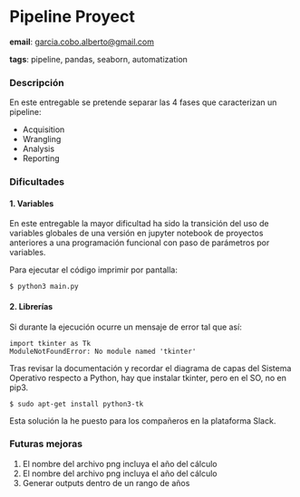 # Pipeline Proyect

**email**: garcia.cobo.alberto@gmail.com

**tags**: pipeline, pandas, seaborn, automatization

### Descripción

En este entregable se pretende separar las 4 fases que caracterizan un pipeline: 

* Acquisition
* Wrangling
* Analysis
* Reporting

### Dificultades
#### 1. Variables
En este entregable la mayor dificultad ha sido la transición del uso de variables globales de una versión en jupyter notebook de proyectos anteriores a una programación funcional con paso de parámetros por variables. 

Para ejecutar el código imprimir por pantalla:
```
$ python3 main.py
```
#### 2. Librerías
Si durante la ejecución ocurre un mensaje de error tal que así: 
```
import tkinter as Tk
ModuleNotFoundError: No module named 'tkinter'
```
Tras revisar la documentación y recordar el diagrama de capas del Sistema Operativo respecto a Python, hay que instalar tkinter, pero en el SO, no en pip3. 
```
$ sudo apt-get install python3-tk
```
Esta solución la he puesto para los compañeros en la plataforma Slack. 

### Futuras mejoras

1. El nombre del archivo png incluya el año del cálculo
2. El nombre del archivo png incluya el año del cálculo
3. Generar outputs dentro de un rango de años
